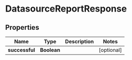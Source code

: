 

# DatasourceReportResponse


## Properties

| Name | Type | Description | Notes |
|------------ | ------------- | ------------- | -------------|
|**successful** | **Boolean** |  |  [optional] |



